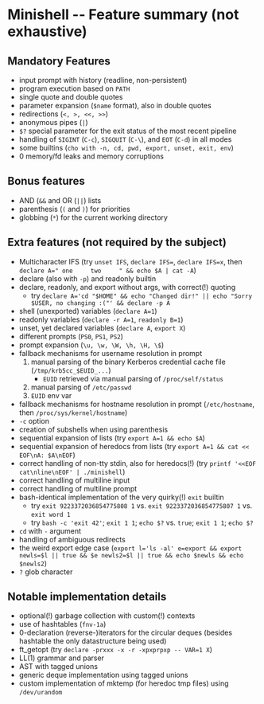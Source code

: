# Minishell -- Feature summary (not exhaustive)

## Mandatory Features
- input prompt with history (readline, non-persistent)
- program execution based on `PATH`
- single quote and double quotes
- parameter expansion (`$name` format), also in double quotes
- redirections (`<, >, <<, >>`)
- anonymous pipes (`|`)
- `$?` special parameter for the exit status of the most recent pipeline
- handling of `SIGINT` (`C-c`), `SIGQUIT` (`C-\`), and `EOT` (`C-d`) in all modes
- some builtins (`cho with -n, cd, pwd, export, unset, exit, env`)
- 0 memory/fd leaks and memory corruptions

## Bonus features
- AND (`&&` and OR (`||`) lists
- parenthesis (`(` and `)`) for priorities
- globbing (`*`) for the current working directory

## Extra features (not required by the subject)
- Multicharacter IFS (try `unset IFS`, `declare IFS=`, `declare IFS=x`, then `declare A=" one     two     " && echo $A | cat -A`)
- declare (also with `-p`) and readonly builtin
- declare, readonly, and export without args, with correct(!) quoting
    - try `declare A='cd "$HOME" && echo "Changed dir!" || echo "Sorry $USER, no changing :("' && declare -p A`
- shell (unexported) variables (`declare A=1`)
- readonly variables (`declare -r A=1`, `readonly B=1`)
- unset, yet declared variables (`declare A`, `export X`)
- different prompts (`PS0`, `PS1`, `PS2`)
- prompt expansion (`\u, \w, \W, \h, \H, \$`)
- fallback mechanisms for username resolution in prompt
    1. manual parsing of the binary Kerberos credential cache file (`/tmp/krb5cc_$EUID_...`)
        - `EUID` retrieved via manual parsing of `/proc/self/status`
    2. manual parsing of `/etc/passwd`
    3. `EUID` env var
- fallback mechanisms for hostname resolution in prompt (`/etc/hostname`, then `/proc/sys/kernel/hostname`)
- `-c` option
- creation of subshells when using parenthesis
- sequential expansion of lists (try `export A=1 && echo $A`)
- sequential expansion of heredocs from lists (try `export A=1 && cat << EOF\nA: $A\nEOF`)
- correct handling of non-tty stdin, also for heredocs(!) (try `printf '<<EOF cat\nline\nEOF' | ./minishell`)
- correct handling of multiline input
- correct handling of multiline prompt
- bash-identical implementation of the very quirky(!) `exit` builtin
    - try `exit 9223372036854775808 1` vs. `exit 9223372036854775807 1` vs. `exit word 1`
    - try `bash -c 'exit 42'`; `exit 1 1`; `echo $?` vs. `true`; `exit 1 1`; `echo $?`
- `cd` with `-` argument
- handling of ambiguous redirects
- the weird export edge case (`export l='ls -al' e=export && export newls=$l || true && $e newls2=$l || true && echo $newls && echo $newls2`)
- `?` glob character

## Notable implementation details
- optional(!) garbage collection with custom(!) contexts
- use of hashtables (`fnv-1a`)
- 0-declaration (reverse-)iterators for the circular deques (besides hashtable the only datastructure being used)
- ft_getopt (try `declare -prxxx -x -r -xpxprpxp -- VAR=1 X`)
- LL(1) grammar and parser
- AST with tagged unions
- generic deque implementation using tagged unions
- custom implementation of mktemp (for heredoc tmp files) using `/dev/urandom`
